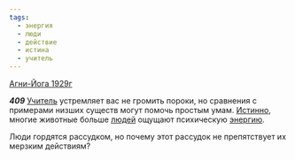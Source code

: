 ```yaml
---
tags:
  - энергия
  - люди
  - действие
  - истина
  - учитель
---
```


[Агни-Йога 1929г](https://127.0.0.1:4002/agni/1929)

___409___
[Учитель](../../../tags/#учитель) устремляет вас не громить пороки, но сравнения с примерами низших существ могут помочь простым умам. [Истинно](../../../tags/#истина), многие животные больше [людей](../../../tags/#люди) ощущают психическую [энергию](../../../tags/#энергия).   

Люди гордятся рассудком, но почему этот рассудок не препятствует их мерзким действиям?